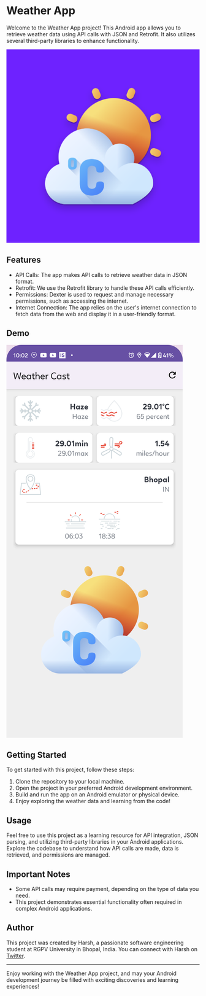 # Weather App

Welcome to the Weather App project! This Android app allows you to retrieve weather data using API calls with JSON and Retrofit. It also utilizes several third-party libraries to enhance functionality.

![App Logo](https://github.com/harshsingh-io/WeatherCast/blob/main/Screenshots/play_store_512.png)

## Features
- API Calls: The app makes API calls to retrieve weather data in JSON format.
- Retrofit: We use the Retrofit library to handle these API calls efficiently.
- Permissions: Dexter is used to request and manage necessary permissions, such as accessing the internet.
- Internet Connection: The app relies on the user's internet connection to fetch data from the web and display it in a user-friendly format.

## Demo
![App Screenshot](https://github.com/harshsingh-io/WeatherCast/blob/main/Screenshots/Screenshot_20230902-220225.png)

## Getting Started
To get started with this project, follow these steps:

1. Clone the repository to your local machine.
2. Open the project in your preferred Android development environment.
3. Build and run the app on an Android emulator or physical device.
4. Enjoy exploring the weather data and learning from the code!

## Usage
Feel free to use this project as a learning resource for API integration, JSON parsing, and utilizing third-party libraries in your Android applications. Explore the codebase to understand how API calls are made, data is retrieved, and permissions are managed.

## Important Notes
- Some API calls may require payment, depending on the type of data you need.
- This project demonstrates essential functionality often required in complex Android applications.

## Author
This project was created by Harsh, a passionate software engineering student at RGPV University in Bhopal, India. You can connect with Harsh on [Twitter](https://twitter.com/HarshToBeKind).

---

Enjoy working with the Weather App project, and may your Android development journey be filled with exciting discoveries and learning experiences!
